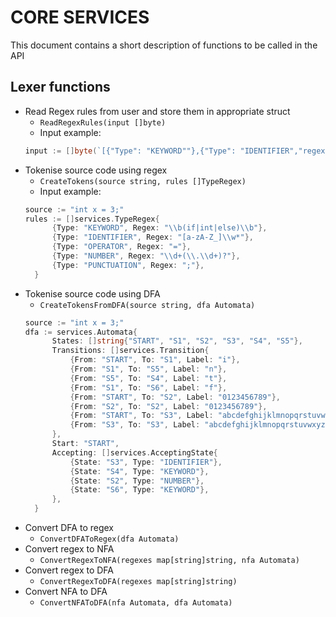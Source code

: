 # **CORE SERVICES**
This document contains a short description of functions to be called in the API
  
## Lexer functions
- Read Regex rules from user and store them in appropriate struct
  - `ReadRegexRules(input []byte)`
  - Input example:  
  ```go
  input := []byte(`[{"Type": "KEYWORD""},{"Type": "IDENTIFIER","regex":"[a-zA-Z_]\\w*"}]`)
- Tokenise source code using regex
  - `CreateTokens(source string, rules []TypeRegex)`
  - Input example:  
  ```go
  source := "int x = 3;"
  rules := []services.TypeRegex{
		{Type: "KEYWORD", Regex: "\\b(if|int|else)\\b"},  
		{Type: "IDENTIFIER", Regex: "[a-zA-Z_]\\w*"},
		{Type: "OPERATOR", Regex: "="},
		{Type: "NUMBER", Regex: "\\d+(\\.\\d+)?"},
		{Type: "PUNCTUATION", Regex: ";"},
	}
- Tokenise source code using DFA
  - `CreateTokensFromDFA(source string, dfa Automata)`
  ```go
  source := "int x = 3;"
  dfa := services.Automata{
		States: []string{"START", "S1", "S2", "S3", "S4", "S5"},
		Transitions: []services.Transition{
			{From: "START", To: "S1", Label: "i"},
			{From: "S1", To: "S5", Label: "n"},
			{From: "S5", To: "S4", Label: "t"},
			{From: "S1", To: "S6", Label: "f"},
			{From: "START", To: "S2", Label: "0123456789"},
			{From: "S2", To: "S2", Label: "0123456789"},
			{From: "START", To: "S3", Label: "abcdefghijklmnopqrstuvwxyz"},
			{From: "S3", To: "S3", Label: "abcdefghijklmnopqrstuvwxyz0123456789"},
		},
		Start: "START",
		Accepting: []services.AcceptingState{
			{State: "S3", Type: "IDENTIFIER"},
			{State: "S4", Type: "KEYWORD"},
			{State: "S2", Type: "NUMBER"},
			{State: "S6", Type: "KEYWORD"},
		},
	}
- Convert DFA to regex
  - `ConvertDFAToRegex(dfa Automata)`  
- Convert regex to NFA
  - `ConvertRegexToNFA(regexes map[string]string, nfa Automata)`
- Convert regex to DFA
  - `ConvertRegexToDFA(regexes map[string]string)`
- Convert NFA to DFA
  - `ConvertNFAToDFA(nfa Automata, dfa Automata)`

